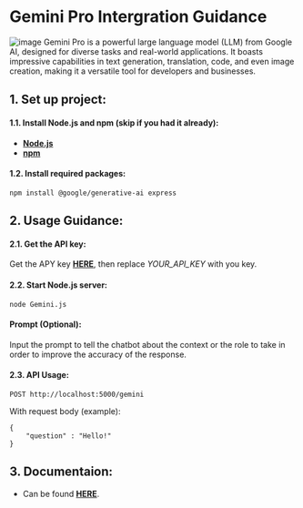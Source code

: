 
# Gemini Pro Intergration Guidance
![image](https://i.imgur.com/zgSTNZr.jpeg)
Gemini Pro is a powerful large language model (LLM) from Google AI, designed for diverse tasks and real-world applications. It boasts impressive capabilities in text generation, translation, code, and even image creation, making it a versatile tool for developers and businesses.
## 1. Set up project:

#### 1.1. Install Node.js and npm (skip if you had it already):
- [**Node.js**](https://nodejs.org/en/download/package-manager)
- [**npm**](https://docs.npmjs.com/downloading-and-installing-node-js-and-npm)

#### 1.2. Install required packages:
```
npm install @google/generative-ai express
```

## 2. Usage Guidance:
#### 2.1. Get the API key:
Get the APY key [**HERE**](https://makersuite.google.com/app/apikey), then replace *YOUR_API_KEY* with you key.

#### 2.2. Start Node.js server:
```
node Gemini.js
```

#### Prompt (Optional):
Input the prompt to tell the chatbot about the context or the role to take in order to improve the accuracy of the response.

#### 2.3. API Usage:
```
POST http://localhost:5000/gemini
```
With request body (example):
```
{
    "question" : "Hello!"
}
```

## 3. Documentaion:
- Can be found [**HERE**](https://ai.google.dev/docs).
